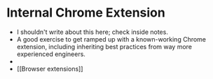 # Internal Chrome Extension
- I shouldn't write about this here; check inside notes.
- A good exercise to get ramped up with a known-working Chrome extension, including inheriting best practices from way more experienced engineers.
- 
- [[Browser extensions]]
